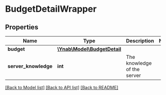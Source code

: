 # BudgetDetailWrapper

## Properties
Name | Type | Description | Notes
------------ | ------------- | ------------- | -------------
**budget** | [**\Ynab\Model\BudgetDetail**](BudgetDetail.md) |  | 
**server_knowledge** | **int** | The knowledge of the server | 

[[Back to Model list]](../README.md#documentation-for-models) [[Back to API list]](../README.md#documentation-for-api-endpoints) [[Back to README]](../README.md)


